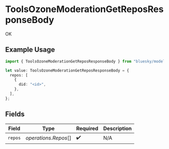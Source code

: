 # ToolsOzoneModerationGetReposResponseBody

OK

## Example Usage

```typescript
import { ToolsOzoneModerationGetReposResponseBody } from "bluesky/models/operations";

let value: ToolsOzoneModerationGetReposResponseBody = {
  repos: [
    {
      did: "<id>",
    },
  ],
};
```

## Fields

| Field                | Type                 | Required             | Description          |
| -------------------- | -------------------- | -------------------- | -------------------- |
| `repos`              | *operations.Repos*[] | :heavy_check_mark:   | N/A                  |